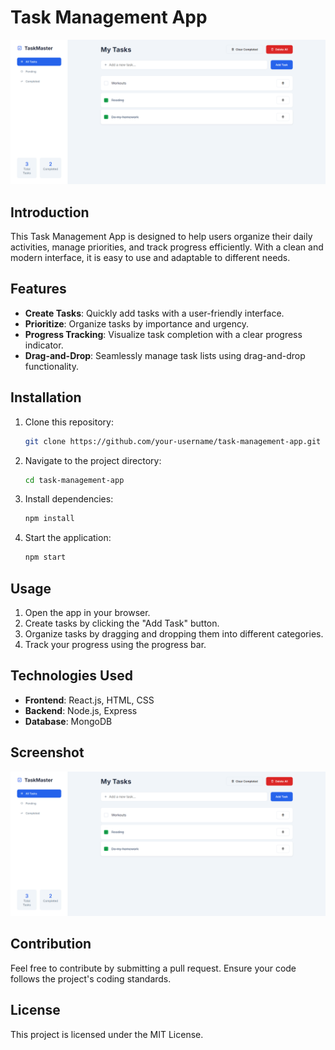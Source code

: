 # Task Management App

![Project Screenshot](./project-screenshot.png)

## Introduction
This Task Management App is designed to help users organize their daily activities, manage priorities, and track progress efficiently. With a clean and modern interface, it is easy to use and adaptable to different needs.

## Features
- **Create Tasks**: Quickly add tasks with a user-friendly interface.
- **Prioritize**: Organize tasks by importance and urgency.
- **Progress Tracking**: Visualize task completion with a clear progress indicator.
- **Drag-and-Drop**: Seamlessly manage task lists using drag-and-drop functionality.

## Installation
1. Clone this repository:
   ```bash
   git clone https://github.com/your-username/task-management-app.git
   ```
2. Navigate to the project directory:
   ```bash
   cd task-management-app
   ```
3. Install dependencies:
   ```bash
   npm install
   ```
4. Start the application:
   ```bash
   npm start
   ```

## Usage
1. Open the app in your browser.
2. Create tasks by clicking the "Add Task" button.
3. Organize tasks by dragging and dropping them into different categories.
4. Track your progress using the progress bar.

## Technologies Used
- **Frontend**: React.js, HTML, CSS
- **Backend**: Node.js, Express
- **Database**: MongoDB

## Screenshot
![Screenshot](./project-screenshot.png)

## Contribution
Feel free to contribute by submitting a pull request. Ensure your code follows the project's coding standards.

## License
This project is licensed under the MIT License.
